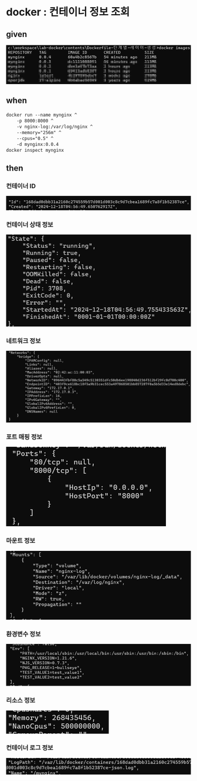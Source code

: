 # docker : 컨테이너 정보 조회

## given

![Z31sflc.png](..%2F..%2Fimages%2FZ31sflc.png)

## when

```
docker run --name mynginx ^
    -p 8000:8000 ^
    -v nginx-log:/var/log/nginx ^
    --memory="256m" ^
    --cpus="0.5" ^
    -d mynginx:0.0.4
docker inspect mynginx
```

## then

### 컨테이너 ID

![eJKyKtQ.png](..%2F..%2Fimages%2FeJKyKtQ.png)

### 컨테이너 상태 정보

![8VBs5nK.png](..%2F..%2Fimages%2F8VBs5nK.png)

### 네트워크 정보

![TY0Bkmh.png](..%2F..%2Fimages%2FTY0Bkmh.png)

### 포트 매핑 정보

![h6ItvQu.png](..%2F..%2Fimages%2Fh6ItvQu.png)

### 마운트 정보

![fzN35VJ.png](..%2F..%2Fimages%2FfzN35VJ.png)

### 환경변수 정보

![NCujQk7.png](..%2F..%2Fimages%2FNCujQk7.png)

### 리소스 정보

![bTCs21N.png](..%2F..%2Fimages%2FbTCs21N.png)

### 컨테이너 로그 정보

![6RajECb.png](..%2F..%2Fimages%2F6RajECb.png)